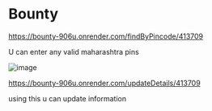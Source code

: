 # Bounty

https://bounty-906u.onrender.com/findByPincode/413709

U can enter any valid maharashtra pins

![image](https://github.com/user-attachments/assets/80b4f92d-8d67-48b8-9b08-712b24b0e2d3)

https://bounty-906u.onrender.com/updateDetails/413709          

using this u can update information
